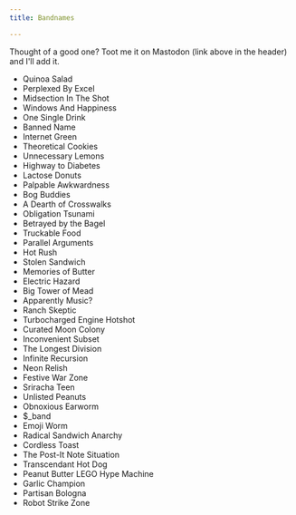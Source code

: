 ```yaml
---
title: Bandnames

---
```

Thought of a good one? Toot me it on Mastodon (link above in the header) and I'll add it.

* Quinoa Salad
* Perplexed By Excel
* Midsection In The Shot
* Windows And Happiness
* One Single Drink
* Banned Name
* Internet Green
* Theoretical Cookies
* Unnecessary Lemons
* Highway to Diabetes
* Lactose Donuts
* Palpable Awkwardness
* Bog Buddies
* A Dearth of Crosswalks
* Obligation Tsunami
* Betrayed by the Bagel
* Truckable Food
* Parallel Arguments
* Hot Rush
* Stolen Sandwich
* Memories of Butter
* Electric Hazard
* Big Tower of Mead
* Apparently Music?
* Ranch Skeptic
* Turbocharged Engine Hotshot
* Curated Moon Colony
* Inconvenient Subset
* The Longest Division
* Infinite Recursion
* Neon Relish
* Festive War Zone
* Sriracha Teen
* Unlisted Peanuts
* Obnoxious Earworm
* $_band
* Emoji Worm
* Radical Sandwich Anarchy
* Cordless Toast
* The Post-It Note Situation
* Transcendant Hot Dog
* Peanut Butter LEGO Hype Machine
* Garlic Champion
* Partisan Bologna
* Robot Strike Zone
